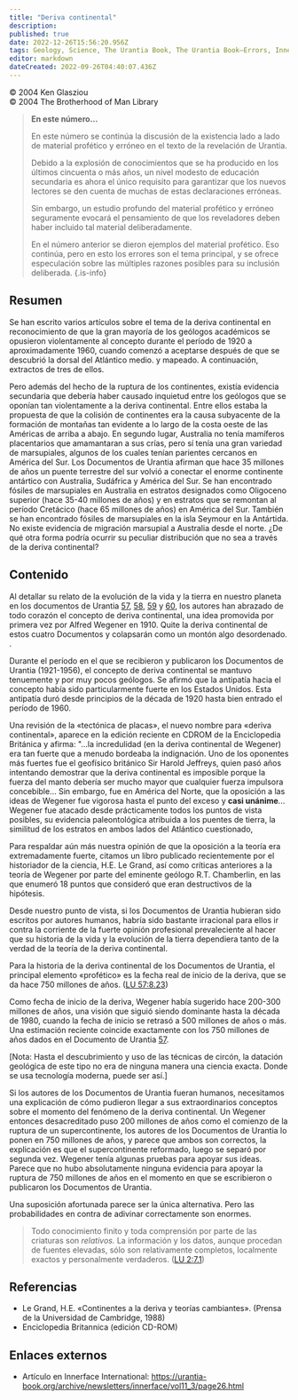 ```yaml
---
title: "Deriva continental"
description: 
published: true
date: 2022-12-26T15:56:20.956Z
tags: Geology, Science, The Urantia Book, The Urantia Book—Errors, Innerface International, article
editor: markdown
dateCreated: 2022-09-26T04:40:07.436Z
---
```


<p class="v-card v-sheet theme--light grey lighten-3 px-2">© 2004 Ken Glasziou<br>© 2004 The Brotherhood of Man Library</p>

> **En este número...**
>
> En este número se continúa la discusión de la existencia lado a lado de material profético y erróneo en el texto de la revelación de Urantia.
>
> Debido a la explosión de conocimientos que se ha producido en los últimos cincuenta o más años, un nivel modesto de educación secundaria es ahora el único requisito para garantizar que los nuevos lectores se den cuenta de muchas de estas declaraciones erróneas.
>
> Sin embargo, un estudio profundo del material profético y erróneo seguramente evocará el pensamiento de que los reveladores deben haber incluido tal material deliberadamente.
>
> En el número anterior se dieron ejemplos del material profético. Eso continúa, pero en esto los errores son el tema principal, y se ofrece especulación sobre las múltiples razones posibles para su inclusión deliberada.
{.is-info}

## Resumen

Se han escrito varios artículos sobre el tema de la deriva continental en reconocimiento de que la gran mayoría de los geólogos académicos se opusieron violentamente al concepto durante el período de 1920 a aproximadamente 1960, cuando comenzó a aceptarse después de que se descubrió la dorsal del Atlántico medio. y mapeado. A continuación, extractos de tres de ellos.

Pero además del hecho de la ruptura de los continentes, existía evidencia secundaria que debería haber causado inquietud entre los geólogos que se oponían tan violentamente a la deriva continental. Entre ellos estaba la propuesta de que la colisión de continentes era la causa subyacente de la formación de montañas tan evidente a lo largo de la costa oeste de las Américas de arriba a abajo. En segundo lugar, Australia no tenía mamíferos placentarios que amamantaran a sus crías, pero sí tenía una gran variedad de marsupiales, algunos de los cuales tenían parientes cercanos en América del Sur. Los Documentos de Urantia afirman que hace 35 millones de años un puente terrestre del sur volvió a conectar el enorme continente antártico con Australia, Sudáfrica y América del Sur. Se han encontrado fósiles de marsupiales en Australia en estratos designados como Oligoceno superior (hace 35-40 millones de años) y en estratos que se remontan al período Cretácico (hace 65 millones de años) en América del Sur. También se han encontrado fósiles de marsupiales en la isla Seymour en la Antártida. No existe evidencia de migración marsupial a Australia desde el norte. ¿De qué otra forma podría ocurrir su peculiar distribución que no sea a través de la deriva continental?

## Contenido

Al detallar su relato de la evolución de la vida y la tierra en nuestro planeta en los documentos de Urantia [57](/es/The_Urantia_Book/57), [58](/es/The_Urantia_Book/58), [59](/es/The_Urantia_Book/59) y [60](/es/The_Urantia_Book/60), los autores han abrazado de todo corazón el concepto de deriva continental, una idea promovida por primera vez por Alfred Wegener en 1910. Quite la deriva continental de estos cuatro Documentos y colapsarán como un montón algo desordenado. .

Durante el período en el que se recibieron y publicaron los Documentos de Urantia (1921-1956), el concepto de deriva continental se mantuvo tenuemente y por muy pocos geólogos. Se afirmó que la antipatía hacia el concepto había sido particularmente fuerte en los Estados Unidos. Esta antipatía duró desde principios de la década de 1920 hasta bien entrado el período de 1960.

Una revisión de la «tectónica de placas», el nuevo nombre para «deriva continental», aparece en la edición reciente en CDROM de la Enciclopedia Británica y afirma: "...la incredulidad (en la deriva continental de Wegener) era tan fuerte que a menudo bordeaba la indignación. Uno de los oponentes más fuertes fue el geofísico británico Sir Harold Jeffreys, quien pasó años intentando demostrar que la deriva continental es imposible porque la fuerza del manto debería ser mucho mayor que cualquier fuerza impulsora concebible... Sin embargo, fue en América del Norte, que la oposición a las ideas de Wegener fue vigorosa hasta el punto del exceso y **casi unánime**... Wegener fue atacado desde prácticamente todos los puntos de vista posibles, su evidencia paleontológica atribuida a los puentes de tierra, la similitud de los estratos en ambos lados del Atlántico cuestionado,

Para respaldar aún más nuestra opinión de que la oposición a la teoría era extremadamente fuerte, citamos un libro publicado recientemente por el historiador de la ciencia, H.E. Le Grand, así como críticas anteriores a la teoría de Wegener por parte del eminente geólogo R.T. Chamberlin, en las que enumeró 18 puntos que consideró que eran destructivos de la hipótesis.

Desde nuestro punto de vista, si los Documentos de Urantia hubieran sido escritos por autores humanos, habría sido bastante irracional para ellos ir contra la corriente de la fuerte opinión profesional prevaleciente al hacer que su historia de la vida y la evolución de la tierra dependiera tanto de la verdad de la teoría de la deriva continental.

Para la historia de la deriva continental de los Documentos de Urantia, el principal elemento «profético» es la fecha real de inicio de la deriva, que se da hace 750 millones de años. ([LU 57:8.23](/es/The_Urantia_Book/57#p8_23))

Como fecha de inicio de la deriva, Wegener había sugerido hace 200-300 millones de años, una visión que siguió siendo dominante hasta la década de 1980, cuando la fecha de inicio se retrasó a 500 millones de años o más. Una estimación reciente coincide exactamente con los 750 millones de años dados en el Documento de Urantia [57](/es/The_Urantia_Book/57).

[Nota: Hasta el descubrimiento y uso de las técnicas de circón, la datación geológica de este tipo no era de ninguna manera una ciencia exacta. Donde se usa tecnología moderna, puede ser así.]

Si los autores de los Documentos de Urantia fueran humanos, necesitamos una explicación de cómo pudieron llegar a sus extraordinarios conceptos sobre el momento del fenómeno de la deriva continental. Un Wegener entonces desacreditado puso 200 millones de años como el comienzo de la ruptura de un supercontinente, los autores de los Documentos de Urantia lo ponen en 750 millones de años, y parece que ambos son correctos, la explicación es que el supercontinente reformado, luego se separó por segunda vez. Wegener tenía algunas pruebas para apoyar sus ideas. Parece que no hubo absolutamente ninguna evidencia para apoyar la ruptura de 750 millones de años en el momento en que se escribieron o publicaron los Documentos de Urantia.

Una suposición afortunada parece ser la única alternativa. Pero las probabilidades en contra de adivinar correctamente son enormes.

> Todo conocimiento finito y toda comprensión por parte de las criaturas son *relativos.* La información y los datos, aunque procedan de fuentes elevadas, sólo son relativamente completos, localmente exactos y personalmente verdaderos. ([LU 2:7.1](/es/The_Urantia_Book/2#p7_1))

## Referencias

- Le Grand, H.E. «Continentes a la deriva y teorías cambiantes». (Prensa de la Universidad de Cambridge, 1988)
- Enciclopedia Britannica (edición CD-ROM)

## Enlaces externos

- Artículo en Innerface International: https://urantia-book.org/archive/newsletters/innerface/vol11_3/page26.html